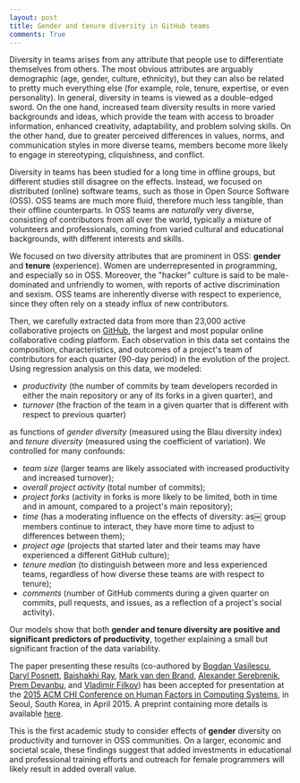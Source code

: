 ```yaml
---
layout: post
title: Gender and tenure diversity in GitHub teams
comments: True
---
```


Diversity in teams arises from any attribute that people use to differentiate
themselves from others. 
The most obvious attributes are arguably demographic (age, gender, culture, 
ethnicity), but they can also be related to pretty much everything else (for 
example, role, tenure, expertise, or even personality). 
In general, diversity in teams is viewed as a double-edged sword.
On the one hand, increased team diversity results in more varied backgrounds 
and ideas, which provide the team with access to broader information, enhanced 
creativity, adaptability, and problem solving skills.
On the other hand, due to greater perceived differences in values, norms, and 
communication styles in more diverse teams, members become more likely to 
engage in stereotyping, cliquishness, and conflict.

Diversity in teams has been studied for a long time in offline groups, but 
different studies still disagree on the effects.
Instead, we focused on distributed (online) software teams, such as those in 
Open Source Software (OSS).
OSS teams are much more fluid, therefore much less tangible, than their 
offline counterparts.
In OSS teams are *naturally* very diverse, consisting of contributors from all 
over the world, typically a mixture of volunteers and professionals, coming 
from varied cultural and educational backgrounds, with different 
interests and skills.

We focused on two diversity attributes that are prominent in OSS: **gender**
and **tenure** (experience).
Women are underrepresented in programming, and especially so in OSS.
Moreover, the "hacker" culture is said to be male-dominated and unfriendly 
to women, with reports of active discrimination and sexism.
OSS teams are inherently diverse with respect to experience, since they often 
rely on a steady influx of new contributors.
 
Then, we carefully extracted data from more than 23,000 active collaborative 
projects on [GitHub](http://github.com), the largest and most popular online 
collaborative coding platform. 
Each observation in this data set contains the composition, characteristics, 
and outcomes of a project's team of contributors for each quarter (90-day 
period) in the evolution of the project. 
Using regression analysis on this data, we modeled:

- *productivity* (the number of commits by team developers recorded in either 
the main repository or any of its forks in a given quarter), and
- *turnover* (the fraction of the team in a given quarter that is different 
with respect to previous quarter)

as functions of *gender diversity* (measured using the Blau diversity index) 
and *tenure diversity* (measured using the coefficient of variation).
We controlled for many confounds:

- *team size* (larger teams are likely associated with increased productivity 
and increased turnover);
- *overall project activity* (total number of commits);
- *project forks* (activity in forks is more likely to be limited, both in 
time and in amount, compared to a project's main repository);
- *time* (has a moderating influence on the effects of 
diversity: as￼
group members continue to interact, they have more time to 
adjust to differences between them);
- *project age* (projects that started later and their teams may have 
experienced a different GitHub culture);
- *tenure median* (to distinguish between more and less experienced teams,
regardless of how diverse these teams are with respect to tenure);
- *comments* (number of GitHub comments during a given quarter on commits, 
pull requests, and issues, as a reflection of a project's social activity).

Our models show that both **gender and tenure diversity are positive and 
significant predictors of productivity**, together explaining a small but 
significant fraction of the data variability. 

The paper presenting these results (co-authored by 
[Bogdan Vasilescu](http://bvasiles.github.io),
[Daryl Posnett](http://scholar.google.com/citations?user=IT0VNZkAAAAJ&hl=en),
[Baishakhi Ray](http://baishakhir.github.io),
[Mark van den Brand](http://www.win.tue.nl/~mvdbrand/),
[Alexander Serebrenik](http://www.win.tue.nl/~aserebre), 
[Prem Devanbu](http://www.cs.ucdavis.edu/~devanbu/),
and [Vladimir Filkov](http://www.cs.ucdavis.edu/~filkov/)) has been accepted 
for presentation at the [2015 ACM CHI Conference on Human Factors 
in Computing Systems](http://chi2015.acm.org), in Seoul, South Korea, in 
April 2015. 
A preprint containing more details is available 
[here](/papers/chi15.pdf).

This is the first academic study to consider effects of **gender** diversity on 
productivity and turnover in OSS communities. 
On a larger, economic and societal scale, these findings suggest that added 
investments in educational and professional training efforts and outreach for 
female programmers will likely result in added overall value. 

